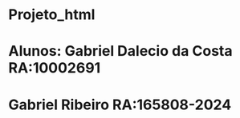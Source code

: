 # Projeto_html
# Alunos: Gabriel Dalecio da Costa RA:10002691
#         Gabriel Ribeiro RA:165808-2024
